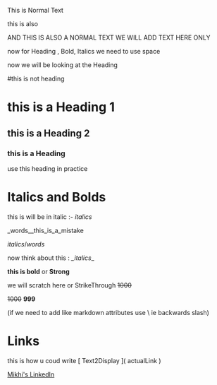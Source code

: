 This is Normal Text

this is also

AND THIS IS ALSO A NORMAL TEXT
WE WILL ADD TEXT
HERE ONLY

now for Heading , Bold, Italics we need to use space

now we will be looking at the Heading

#this is not heading
# this is a Heading 1
## this is a Heading 2
### this is a Heading 
use this heading in practice




# Italics and Bolds
this is will be in italic :- _italics_ 

_words__this_is_a_mistake

_italics_/_words_ 

now think about this :  _\_italics__


**this is bold** or **Strong**

we will scratch here or StrikeThrough
~~1000~~

~~1000~~ **999**

(if we need to add like markdown attributes use \  ie backwards slash)

# Links
this is how u coud write \[ Text2Display ]( actualLink )

[Mikhi's LinkedIn](https://github.com/mikhi-mh/)



